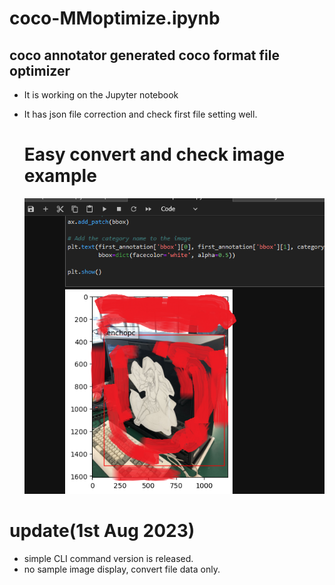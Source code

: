 # coco-MMoptimize.ipynb

## coco annotator generated coco format file optimizer
- It is working on the Jupyter notebook
- It has json file correction and check first file setting well.

  # Easy convert and check image example 


  ![checkResult](https://github.com/mi-kaneyon/coco-data/blob/main/coco-corrector/senchople.png)


# update(1st Aug 2023)
- simple CLI command version is released.
- no sample image display, convert file data only.

